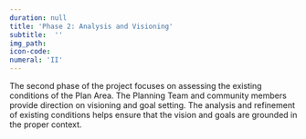 ```yaml
---
duration: null
title: 'Phase 2: Analysis and Visioning'
subtitle:  ''
img_path:
icon-code:
numeral: 'II'
---
```

The second phase of the project focuses on assessing the existing conditions of the Plan Area. The Planning Team and community members provide direction on visioning and goal setting. The analysis and refinement of existing conditions helps ensure that the vision and goals are grounded in the proper context.

